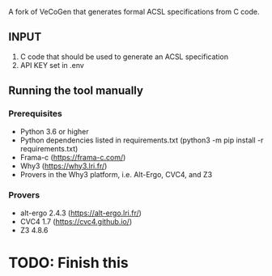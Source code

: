 A fork of VeCoGen that generates formal ACSL specifications from C code.

## INPUT

1. C code that should be used to generate an ACSL specification
2. API KEY set in .env

## Running the tool manually

### Prerequisites

- Python 3.6 or higher
- Python dependencies listed in requirements.txt (python3 -m pip install -r requirements.txt)
- Frama-c (https://frama-c.com/)
- Why3 (https://why3.lri.fr/)
- Provers in the Why3 platform, i.e. Alt-Ergo, CVC4, and Z3

### Provers

- alt-ergo 2.4.3 (https://alt-ergo.lri.fr/)
- CVC4 1.7 (https://cvc4.github.io/)
- Z3 4.8.6

# TODO: Finish this
